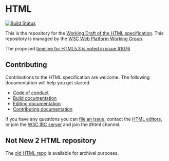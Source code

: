 # HTML

[![Build Status](https://travis-ci.org/w3c/html.svg?branch=master)](https://travis-ci.org/w3c/html)

This is the repository for the [Working Draft of the HTML specification](https://w3c.github.io/html/). This repository is managed by the [W3C Web Platform Working Group](https://www.w3.org/WebPlatform/WG/).

The proposed [timeline for HTML5.3 is noted in issue #1076](https://github.com/w3c/html/issues/1076)

## Contributing

Contributions to the HTML specification are welcome. The following documentation will help you get started.
* [Code of conduct](docs/conduct.md)
* [Build documentation](docs/build-documentation.md)
* [Editing documentation](docs/editing-documentation.md)
* [Contributing documentation](docs/contributing-documentation.md)

If you have any questions you can [file an issue](https://github.com/w3c/html/issues/), contact the <a href="mailto:team-html-editors@w3.org">HTML editors</a>, or join the [W3C IRC server](http://irc.w3.org/) and join the #html channel.

## Not New 2 HTML repository

The [old HTML repo](https://github.com/w3c/html-old) is available for archival purposes.
